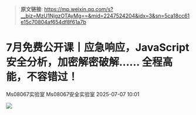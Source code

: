 > **原文链接**: https://mp.weixin.qq.com/s?__biz=MzU1NjgzOTAyMg==&mid=2247524204&idx=3&sn=5ca18cc61e15c70804af654df8f61a7b

#  7月免费公开课丨应急响应，JavaScript安全分析，加密解密破解...... 全程高能，不容错过！  
Ms08067实验室  Ms08067安全实验室   2025-07-07 10:01  
  
![](https://mmbiz.qpic.cn/mmbiz_png/XWPpvP3nWaib2gvrwwvTksS1N357efdfghO8WXEmTy1iaGibbKfOH8Xfhdymmrd3Gpzfvics3SuGTNBHRQjwuiazxqA/640?wx_fmt=png&from=appmsg "")  
  
